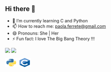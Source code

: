 ## Hi there 👋

- 🌱 I’m currently learning C and Python
- 📫 How to reach me: paola.ferrete@gmail.com
- 😄 Pronouns: She | Her
- ⚡ Fun fact: I love The Big Bang Theory !!!

<picture>
  <source
    srcset="https://github-readme-stats.vercel.app/api?username=PaolaFerrete&show_icons=true&theme=dracula&rank_icon=github"
    media="(prefers-color-scheme: dark)"
  />
  <source
    srcset="https://github-readme-stats.vercel.app/api?username=PaolaFerrete&show_icons=true"
    media="(prefers-color-scheme: light), (prefers-color-scheme: no-preference)"
  />
  <img height=200 align="center" src="https://github-readme-stats.vercel.app/api?username=PaolaFerrete&show_icons=true" />
</picture>

 <picture>
 <source
    srcset="https://github-readme-stats.vercel.app/api/top-langs/?username=PaolaFerrete&show_icons=true&theme=dracula&layout=compact"
    media="(prefers-color-scheme: dark)"
  />
  <source
    srcset="https://github-readme-stats.vercel.app/api/top-langs/?username=PaolaFerrete&show_icons=true"
    media="(prefers-color-scheme: light), (prefers-color-scheme: no-preference)"
  />
  <img height=200 align="center" src="https://github-readme-stats.vercel.app/api/top-langs/?username=anuraghazra&layout=compact" />
</picture>

<div style="display: inline_block"><br>
  <img align="center" alt="PF-Python" height="30" width="40" src="https://raw.githubusercontent.com/devicons/devicon/master/icons/python/python-original.svg">
  <img align="center" alt="PF-C" height="30" width="40" src="https://raw.githubusercontent.com/devicons/devicon/master/icons/c/c-original.svg">
</div>
